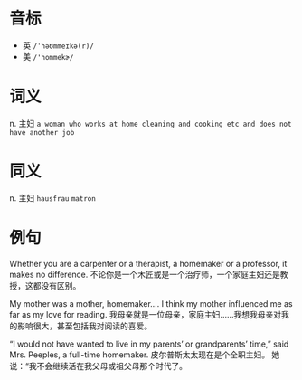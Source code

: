 # 音标

- 英 `/ˈhəʊmmeɪkə(r)/`
- 美 `/'hommekɚ/`

# 词义

n. 主妇
`a woman who works at home cleaning and cooking etc and does not have another job`

# 同义

n. 主妇
`hausfrau` `matron`

# 例句

Whether you are a carpenter or a therapist, a homemaker or a professor, it makes no difference.
不论你是一个木匠或是一个治疗师，一个家庭主妇还是教授，这都没有区别。

My mother was a mother, homemaker.… I think my mother influenced me as far as my love for reading.
我母亲就是一位母亲，家庭主妇……我想我母亲对我的影响很大，甚至包括我对阅读的喜爱。

“I would not have wanted to live in my parents’ or grandparents’ time,” said Mrs. Peeples, a full-time homemaker.
皮尔普斯太太现在是个全职主妇。 她说：“我不会继续活在我父母或祖父母那个时代了。


